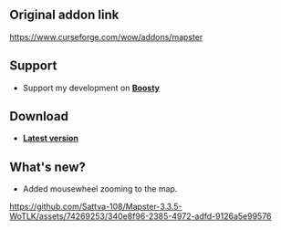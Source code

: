 ## Original addon link
https://www.curseforge.com/wow/addons/mapster

## Support
- Support my development on **[Boosty](https://boosty.to/sattva108)**

## Download
- [**Latest version**](https://github.com/Sattva-108/Mapster-3.3.5-WoTLK/archive/refs/heads/master.zip)

## What's new?
- Added mousewheel zooming to the map.

https://github.com/Sattva-108/Mapster-3.3.5-WoTLK/assets/74269253/340e8f96-2385-4972-adfd-9126a5e99576

